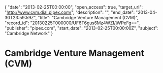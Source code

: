 {
  "date": "2013-02-25T00:00:00", 
  "open_access": true, 
  "target_url": "http://www.cvm.dial.pipex.com/", 
  "description": "", 
  "end_date": "2013-04-30T23:59:59Z", 
  "title": "Cambridge Venture Management (CVM)", 
  "record_id": "20130225T000000/UF6T6gus6Mz4WZI/jWPeFg==", 
  "publisher": "pipex.com", 
  "start_date": "2013-02-25T00:00:00Z", 
  "subject": "Cambridge Network"
}

# Cambridge Venture Management (CVM)

